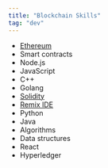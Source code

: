 ```yaml
---
title: "Blockchain Skills"
tag: "dev"
---
```


* <a href="https://www.ethereum.org/">Ethereum</a>
* Smart contracts
* Node.js
* JavaScript
* C++
* Golang
* <a href="https://solidity.readthedocs.io/en/v0.5.11/">Solidity</a>
* <a href="https://remix.ethereum.org/#optimize=false&evmVersion=null&version=soljson-v0.5.11+commit.c082d0b4.js">Remix IDE</a>
* Python
* Java
* Algorithms
* Data structures
* React
* Hyperledger